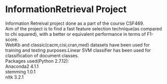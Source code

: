 # InformationRetrieval Project
Information Retreival project done as a part of the course CSF469.<br />
Aim of the project is to find a fast feature selection technique(as compared to chi squared), with a better or equivalent performance in terms of F1-score.<br />
WebKb and classic(cacm,cisi,cran,med) datasets have been used for training and testing purposes.Linear SVM classifier has been used for classification of document classes.<br />
Packages used(Python 2.7.12):<br />
Anaconda2 4.1.1<br />
stemming 1.0.1<br />
nltk 3.2.1
